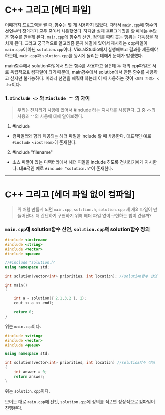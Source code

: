 # C++ 그리고 [헤더 파일]

이때까지 프로그램을 짤 때, 함수는 몇 개 사용하지 않았다. 따라서 `main.cpp`에 함수의 선언부터 정의까지 모두 모아서 사용했었다. 하지만 실제 프로그래밍을 할 때에는 수많은 함수를 만들게 된다. `main.cpp`에 함수의 선언, 정의를 때려 붓는 행위는 가독성을 해치게 된다. 그리고 궁극적으로 알고리즘 문제 해결에 있어서 제시하는 cpp파일이 `main.cpp`이 아닌 `solution.cpp`이다. VisualStudio에서 실행해보고 결과를 제출해야 하는데, `main.cpp`과 `solution.cpp`를 동시에 돌리는 데에서 문제가 발생했다.

main함수에서 solution파일에서 만든 함수를 사용하고 싶은데 두 개의 cpp파일은 서로 독립적으로 컴파일이 되기 때문에, main함수에서 solution에서 만든 함수를 사용하고 싶지만 불가능하다. 따라서 선언을 해줘야 하는데 이 때 사용하는 것이 `<헤더 파일> < .h>`이다.

### 1. `#include <>` 와 `#include ""` 의 차이

>우리는 전처리기 사용에 있어서 #include 라는 지시자를 사용한다. 그 중 `<>`의 사용과 `""`의 사용에 대해 알아보겠다.

1. #include <filename>

 - 컴파일러와 함께 제공되는 헤더 파일을 include 할 때 사용한다. 대표적인 예로 `#include <iostream>`이 존재한다.

2. #include "filename"

 - 소스 파일이 있는 디렉터리에서 헤더 파일을 include 하도록 전처리기에게 지시한다. 대표적인 예로 `#include "solution.h"`이 존재한다.

- - -

# C++ 그리고 [헤더 파일 없이 컴파일]

>위 처럼 만들게 되면 `main.cpp`, `solution.h`, `solution.cpp` 세 개의 파일이 만들어진다. 더 간단하게 구현하기 위해 헤더 파일 없이 구현하는 법이 없을까?

### `main.cpp`에 solution함수 선언, `solution.cpp`에 solution함수 정의

```c++
#include <iostream>
#include <string>
#include <vector>
#include <queue>

//#include "solution.h"
using namespace std;

int solution(vector<int> priorities, int location); //solution함수 선언

int main()
{

	int a = solution({ 2,1,3,2 }, 2);
	cout << a << endl;

    return 0;
}
```
위는 `main.cpp`이다.

```c++
#include <string>
#include <vector>
#include <queue>

using namespace std;

int solution(vector<int> priorities, int location) //solution함수 정의
{
	int answer = 0;
	return answer;
}
```
위는 `solution.cpp`이다.

보이는 대로 `main.cpp`에 선언, `solution.cpp`에 정의를 적으면 정상적으로 컴파일이 진행된다.
